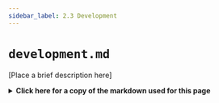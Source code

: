 ```yaml
---
sidebar_label: 2.3 Development
---
```


# `development.md`

[Place a brief description here]

<details>
  <summary><b>Click here for a copy of the markdown used for this page</b></summary>
```
```
</details>